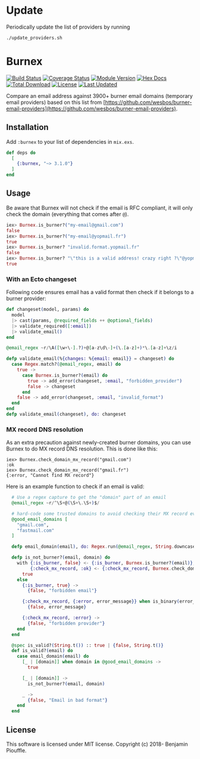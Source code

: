 # Update

Periodically update the list of providers by running

    ./update_providers.sh

# Burnex

<!--MDOC !-->

[![Build Status](https://github.com/Betree/burnex/workflows/Test/badge.svg)](https://github.com/Betree/burnex/actions)
[![Coverage Status](https://coveralls.io/repos/github/Betree/burnex/badge.svg?branch=master)](https://coveralls.io/github/Betree/burnex?branch=master)
[![Module Version](https://img.shields.io/hexpm/v/burnex.svg)](https://hex.pm/packages/burnex)
[![Hex Docs](https://img.shields.io/badge/hex-docs-lightgreen.svg)](https://hexdocs.pm/burnex/)
[![Total Download](https://img.shields.io/hexpm/dt/burnex.svg)](https://hex.pm/packages/burnex)
[![License](https://img.shields.io/hexpm/l/burnex.svg)](https://hex.pm/packages/burnex)
[![Last Updated](https://img.shields.io/github/last-commit/Betree/burnex.svg)](https://github.com/Betree/burnex/commits/master)

Compare an email address against 3900+ burner email domains (temporary email
providers) based on this list from
[https://github.com/wesbos/burner-email-providers](https://github.com/wesbos/burner-email-providers).

## Installation

Add `:burnex` to your list of dependencies in `mix.exs`.

```elixir
def deps do
  [
    {:burnex, "~> 3.1.0"}
  ]
end
```

## Usage

Be aware that Burnex will not check if the email is RFC compliant, it will only
check the domain (everything that comes after `@`).

```elixir
iex> Burnex.is_burner?("my-email@gmail.com")
false
iex> Burnex.is_burner?("my-email@yopmail.fr")
true
iex> Burnex.is_burner? "invalid.format.yopmail.fr"
false
iex> Burnex.is_burner? "\"this is a valid address! crazy right ?\"@yopmail.fr"
true
```

### With an Ecto changeset

Following code ensures email has a valid format then check if it belongs to a burner provider:

```elixir
def changeset(model, params) do
  model
  |> cast(params, @required_fields ++ @optional_fields)
  |> validate_required([:email])
  |> validate_email()
end

@email_regex ~r/\A([\w+\-].?)+@[a-z\d\-]+(\.[a-z]+)*\.[a-z]+\z/i

defp validate_email(%{changes: %{email: email}} = changeset) do
  case Regex.match?(@email_regex, email) do
    true ->
      case Burnex.is_burner?(email) do
        true -> add_error(changeset, :email, "forbidden_provider")
        false -> changeset
      end
    false -> add_error(changeset, :email, "invalid_format")
  end
end
defp validate_email(changeset), do: changeset
```

### MX record DNS resolution

As an extra precaution against newly-created burner domains,
you can use Burnex to do MX record DNS resolution.
This is done like this:

```
iex> Burnex.check_domain_mx_record("gmail.com")
:ok
iex> Burnex.check_domain_mx_record("gmail.fr")
{:error, "Cannot find MX record"}
```

Here is an example function to check if an email is valid:

```elixir
  # Use a regex capture to get the "domain" part of an email
  @email_regex ~r/^\S+@(\S+\.\S+)$/

  # hard-code some trusted domains to avoid checking their MX record every time
  @good_email_domains [
    "gmail.com",
    "fastmail.com"
  ]

  defp email_domain(email), do: Regex.run(@email_regex, String.downcase(email))

  defp is_not_burner?(email, domain) do
    with {:is_burner, false} <- {:is_burner, Burnex.is_burner?(email)},
         {:check_mx_record, :ok} <- {:check_mx_record, Burnex.check_domain_mx_record(domain)} do
      true
    else
      {:is_burner, true} ->
        {false, "forbidden email"}

      {:check_mx_record, {:error, error_message}} when is_binary(error_message) ->
        {false, error_message}

      {:check_mx_record, :error} ->
        {false, "forbidden provider"}
    end
  end

  @spec is_valid?(String.t()) :: true | {false, String.t()}
  def is_valid?(email) do
    case email_domain(email) do
      [_ | [domain]] when domain in @good_email_domains ->
        true

      [_ | [domain]] ->
        is_not_burner?(email, domain)

      _ ->
        {false, "Email in bad format"}
    end
  end
```


## License

This software is licensed under MIT license. Copyright (c) 2018- Benjamin Piouffle.
